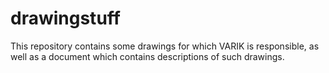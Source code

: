 # drawingstuff
This repository contains some drawings for which VARIK is responsible, as well as a document which contains descriptions of such drawings.
